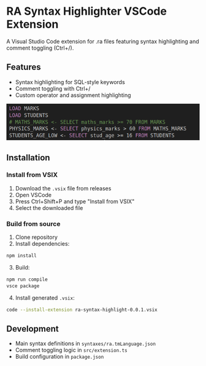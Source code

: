 # RA Syntax Highlighter VSCode Extension

A Visual Studio Code extension for .ra files featuring syntax highlighting and comment toggling (Ctrl+/).

## Features
- Syntax highlighting for SQL-style keywords
- Comment toggling with Ctrl+/
- Custom operator and assignment highlighting

![RA Syntax Preview](assets/image.png)  

## Installation

### Install from VSIX
1. Download the `.vsix` file from releases
2. Open VSCode
3. Press Ctrl+Shift+P and type "Install from VSIX"
4. Select the downloaded file

### Build from source
1. Clone repository
2. Install dependencies:
```bash
npm install
```
3. Build:
```bash
npm run compile
vsce package
```
4. Install generated `.vsix`:
```bash
code --install-extension ra-syntax-highlight-0.0.1.vsix
```

## Development
- Main syntax definitions in `syntaxes/ra.tmLanguage.json`
- Comment toggling logic in `src/extension.ts`
- Build configuration in `package.json`
